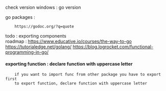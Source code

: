 check version windows  : go version  

go packages : 

        https://godoc.org/?q=quote


todo : 
        exporting components  
        roadmap : 
        https://www.educative.io/courses/the-way-to-go
        https://tutorialedge.net/golang/
        https://blog.logrocket.com/functional-programming-in-go/

#### exporting function : declare function with uppercase letter

        if you want to import func from other package you have to export first 
        to export function, declare function with uppercase letter

